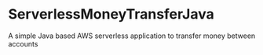 # ServerlessMoneyTransferJava
A simple Java based AWS serverless application to transfer money between accounts
